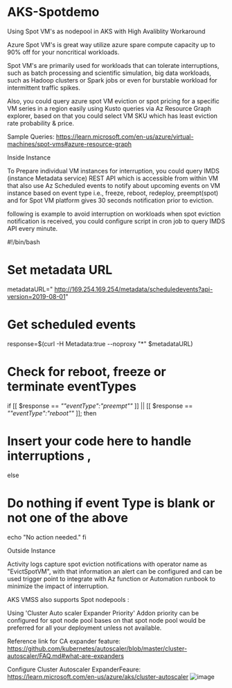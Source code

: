 # AKS-Spotdemo
Using Spot VM's as nodepool in AKS with High Avaliblity Workaround

Azure Spot VM's is great way utilize azure spare compute capacity up to 90% off for your noncritical workloads.

Spot VM's are primarily used for workloads that can tolerate interruptions, such as batch processing and scientific simulation, big data workloads, such as Hadoop clusters or Spark jobs or even for burstable workload for intermittent traffic spikes.

Also, you could query azure spot VM eviction or spot pricing for a specific VM series in a region easily using Kusto queries via Az Resource Graph explorer, based on that you could select VM SKU which has least eviction rate probability & price.

Sample Queries:  https://learn.microsoft.com/en-us/azure/virtual-machines/spot-vms#azure-resource-graph


Inside Instance

To Prepare individual VM instances for interruption, you could query IMDS (instance Metadata service) REST API which is accessible from within VM that also use Az Scheduled events to notify about upcoming events on VM instance based on event type i.e., freeze, reboot, redeploy, preempt(spot) and for Spot VM platform gives 30 seconds notification prior to eviction.

following is example to avoid interruption on workloads when spot eviction notification is received, you could configure script in cron job to query IMDS API every minute.


#!/bin/bash
# Set metadata URL
metadataURL=" http://169.254.169.254/metadata/scheduledevents?api-version=2019-08-01"

# Get scheduled events
response=$(curl -H Metadata:true --noproxy "*" $metadataURL)

# Check for reboot, freeze or terminate eventTypes
if [[ $response == *"\"eventType\":\"preempt\""* ]] || [[ $response == *"\"eventType\":\"reboot\""* ]]; then

# Insert your code here to handle interruptions ,

else
 # Do nothing if event Type is blank or not one of the above

 echo "No action needed."
fi

Outside Instance

Activity logs capture spot eviction notifications with operator name as "EvictSpotVM", with that information an alert can be configured and can be used trigger point to integrate with Az function or Automation runbook to minimize the impact of interruption.




AKS VMSS also supports Spot nodepools :

Using 'Cluster Auto scaler Expander Priority' Addon priority can be configured for spot node pool bases on that spot node pool would be preferred for all your deployment unless not available.


Reference link for CA expander feature:  https://github.com/kubernetes/autoscaler/blob/master/cluster-autoscaler/FAQ.md#what-are-expanders

Configure Cluster Autoscaler ExpanderFeaure:  https://learn.microsoft.com/en-us/azure/aks/cluster-autoscaler
![image](https://github.com/Osshaikh/AKS-Spotdemo/assets/44756471/28891fc8-ad9e-449b-a586-47dcf7618a68)

